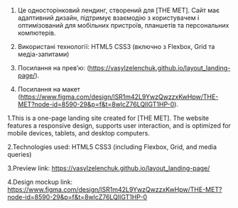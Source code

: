 1. Це односторінковий лендинг, створений для [THE MET]. Сайт має адаптивний дизайн, підтримує взаємодію з користувачем і оптимізований для мобільних пристроїв, планшетів та персональних компютерів.

2. Використані технології:
HTML5
CSS3 (включно з Flexbox, Grid та медіа-запитами)

3. Посилання на прев’ю:
(https://vasylzelenchuk.github.io/layout_landing-page/).

4. Посилання на макет
(https://www.figma.com/design/lSR1m42L9YwzQwzzxKwHpw/THE-MET?node-id=8590-29&p=f&t=8wlcZ76LQIlGT1HP-0).



1.This is a one-page landing site created for [THE MET]. The website features a responsive design, supports user interaction, and is optimized for mobile devices, tablets, and desktop computers.

2.Technologies used:
HTML5
CSS3 (including Flexbox, Grid, and media queries)

3.Preview link:
https://vasylzelenchuk.github.io/layout_landing-page/

4.Design mockup link:
https://www.figma.com/design/lSR1m42L9YwzQwzzxKwHpw/THE-MET?node-id=8590-29&p=f&t=8wlcZ76LQIlGT1HP-0




